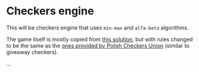 # Checkers engine
This will be checkers engine that uses `min-max` and
`alfa-beta` algorithms.

The game itself is mostly copied from [this solution](https://github.com/techwithtim/Python-Checkers),
but with rules changed to be the same as the [ones provided by 
Polish Checkers Union](https://www.kurnik.pl/warcaby/zasady.phtml) (similar to giveaway checkers).


...